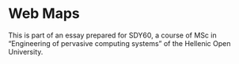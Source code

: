 # Web Maps

This is part of an essay prepared for SDY60, a course of MSc in “Engineering of pervasive computing systems” of the Hellenic Open University.
